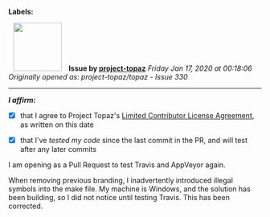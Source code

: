 **Labels:**



<a href="https://github.com/project-topaz"><img src="https://avatars0.githubusercontent.com/u/57245158?v=4" width="96" height="96" hspace="10"></img></a> **Issue by [project-topaz](https://github.com/project-topaz)**
_Friday Jan 17, 2020 at 00:18:06_
_Originally opened as: project-topaz/topaz - Issue 330_

----

<!-- place 'x' mark between square [] brackets to affirm: -->
**_I affirm:_**
- [x] that I agree to Project Topaz's [Limited Contributor License Agreement](https://github.com/project-topaz/topaz/blob/master/CONTRIBUTOR_AGREEMENT.md), as written on this date
- [x] that I've _tested my code_ since the last commit in the PR, and will test after any later commits

I am opening as a Pull Request to test Travis and AppVeyor again.

When removing previous branding, I inadvertently introduced illegal symbols into the make file. My machine is Windows, and the solution has been building, so I did not notice until testing Travis. This has been corrected.
